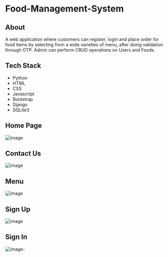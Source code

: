 
# Food-Management-System
## About
A web application where customers can register, login and place order for food items by selecting from a wide varieties of menu, after doing validation through OTP. Admin can perform CRUD operations on Users and Foods.
## Tech Stack
* Python
* HTML
* CSS
* Javascript
* Bootstrap
* Django
* SQLite3
## Home Page
![image](https://user-images.githubusercontent.com/71250503/195299943-6e10fcab-8b77-4543-a107-63e70082119d.png)
## Contact Us
![image](https://user-images.githubusercontent.com/71250503/195301730-6fdafee9-e26d-4fd8-b580-c5d74b4d6aae.png)
## Menu
![image](https://user-images.githubusercontent.com/71250503/195302177-68e5877f-e86d-41b7-af58-8ffc22154a80.png)
## Sign Up
![image](https://user-images.githubusercontent.com/71250503/195301911-2677d484-75df-487f-b9da-d778ed3e252a.png)
## Sign In
![image](https://user-images.githubusercontent.com/71250503/195302611-f0cc562d-138e-40db-b567-06e6a87b75e7.png)-





